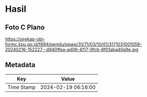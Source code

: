 # Hasil

## Foto C Plano

https://sirekap-obj-formc.kpu.go.id/f894/pemilu/ppwp/31/71/03/10/01/3171031001059-20240216-152227--d840ffea-ad06-4117-9fcb-8f01aba40a9e.jpg


## Metadata

| Key        | Value               |
| ---------- | ------------------- |
| Time Stamp | 2024-02-19 06:16:00 |



